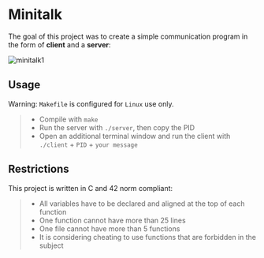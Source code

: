 # Minitalk

The goal of this project was to create a simple communication program in the form of **client** and a **server**:

![minitalk1](https://github.com/dubmix/42-minitalk/assets/104844198/fa8b5139-f22e-4268-bf4b-507eec7070de)

## Usage

Warning: `Makefile` is configured for `Linux` use only.

> - Compile with `make`
> - Run the server with `./server`, then copy the PID
> - Open an additional terminal window and run the client with `./client` + `PID` + `your message`

## Restrictions

This project is written in C and 42 norm compliant:

> - All variables have to be declared and aligned at the top of each function
> - One function cannot have more than 25 lines
> - One file cannot have more than 5 functions
> - It is considering cheating to use functions that are forbidden in the subject
